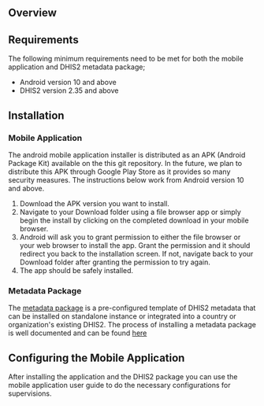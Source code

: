 ## Overview
## Requirements
The following minimum requirements need to be met for both the mobile application and DHIS2 metadata package;
* Android version 10 and above
* DHIS2 version 2.35 and above
## Installation
### Mobile Application
The android mobile application installer is distributed as an APK (Android Package Kit) available on the this git repository. In the future, we plan to distribute this APK through Google Play Store as it provides so many security measures. The instructions below work from Android version 10 and above.
1.  Download the APK version you want to install.
2.  Navigate to your Download folder using a file browser app or simply begin the install by clicking on the completed download in your mobile browser.
3.  Android will ask you to grant permission to either the file browser or your web browser to install the app. Grant the permission and it should redirect you back to the installation screen. If not, navigate back to your Download folder after granting the permission to try again.
4. The app should be safely installed.
### Metadata Package
The <a href="https://github.com/diaodiallo/mdqa_dhis_package">metadata package</a> is a pre-configured template of DHIS2 metadata that can be installed on standalone instance or integrated into a country or organization's existing DHIS2. The process of installing a metadata package is well documented and can be found <a href="https://docs.dhis2.org/en/topics/metadata/immunization/immunization-aggregate/installation.html">here</a>
## Configuring the Mobile Application
After installing the application and the DHIS2 package you can use the mobile application user guide to do the necessary configurations for supervisions.
